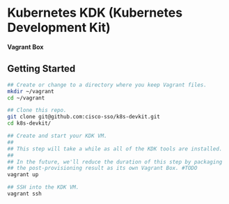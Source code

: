 # Kubernetes KDK (Kubernetes Development Kit)

**Vagrant Box**

## Getting Started

```bash
## Create or change to a directory where you keep Vagrant files.
mkdir ~/vagrant
cd ~/vagrant

## Clone this repo.
git clone git@github.com:cisco-sso/k8s-devkit.git
cd k8s-devkit/

## Create and start your KDK VM.
##
## This step will take a while as all of the KDK tools are installed.
##
## In the future, we'll reduce the duration of this step by packaging
## the post-provisioning result as its own Vagrant Box. #TODO
vagrant up

## SSH into the KDK VM.
vagrant ssh
```
